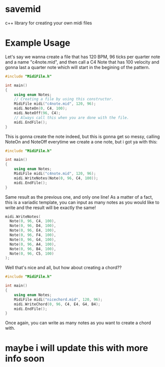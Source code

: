# savemid
c++ library for creating your own midi files

# Example Usage
Let's say we wanna create a file that has 120 BPM, 96 ticks per quarter note and a name "c4note.mid", and then call a C4 Note that has 100 velocity and gonna last a quarter note which will start in the begining of the pattern.
```cpp
#include "MidiFile.h"

int main()
{
    using enum Notes;
    // Creating a file by using this constructor.
    MidiFile midi("c4note.mid", 120, 96);
    midi.NoteOn(0, C4, 100);
    midi.NoteOff(96, C4);
    // Always call this when you are done with the file.
    midi.EndFile();
}
```
This is gonna create the note indeed, but this is gonna get so messy, calling NoteOn and NoteOff everytime we create a one note, but i got ya with this:
```cpp
#include "MidiFile.h"

int main()
{
    using enum Notes;
    MidiFile midi("c4note.mid", 120, 96);
    midi.WriteNotes(Note(0, 96, C4, 100));
    midi.EndFile();
}
```
Same result as the previous one, and only one line!
As a matter of a fact, this is a variadic template, you can input as many notes as you would like to write and the result will be exactly the same!
```cpp
midi.WriteNotes(
  Note(0, 96, C4, 100),
  Note(0, 96, D4, 100),
  Note(0, 96, E4, 100),
  Note(0, 96, F4, 100),
  Note(0, 96, G4, 100),
  Note(0, 96, A4, 100),
  Note(0, 96, B4, 100),
  Note(0, 96, C5, 100)
);
```
Well that's nice and all, but how about creating a chord??
```cpp
#include "MidiFile.h"

int main()
{
    using enum Notes;
    MidiFile midi("nicechord.mid", 120, 96);
    midi.WriteChord(0, 96, C4, E4, G4, B4);
    midi.EndFile();
}
```
Once again, you can write as many notes as you want to create a chord with.

# maybe i will update this with more info soon
